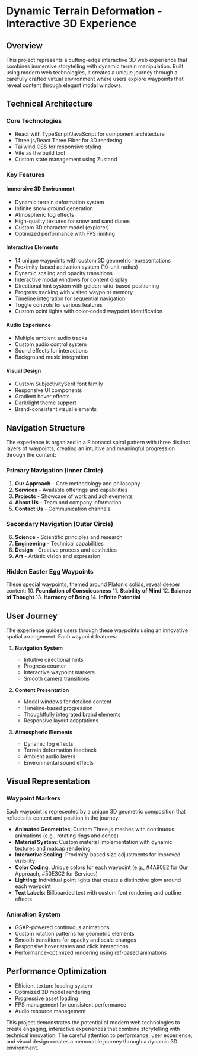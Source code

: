 # Dynamic Terrain Deformation - Interactive 3D Experience

## Overview
This project represents a cutting-edge interactive 3D web experience that combines immersive storytelling with dynamic terrain manipulation. Built using modern web technologies, it creates a unique journey through a carefully crafted virtual environment where users explore waypoints that reveal content through elegant modal windows.

## Technical Architecture

### Core Technologies
- React with TypeScript/JavaScript for component architecture
- Three.js/React Three Fiber for 3D rendering
- Tailwind CSS for responsive styling
- Vite as the build tool
- Custom state management using Zustand

### Key Features

#### Immersive 3D Environment
- Dynamic terrain deformation system
- Infinite snow ground generation
- Atmospheric fog effects
- High-quality textures for snow and sand dunes
- Custom 3D character model (explorer)
- Optimized performance with FPS limiting

#### Interactive Elements
- 14 unique waypoints with custom 3D geometric representations
- Proximity-based activation system (10-unit radius)
- Dynamic scaling and opacity transitions
- Interactive modal windows for content display
- Directional hint system with golden ratio-based positioning
- Progress tracking with visited waypoint memory
- Timeline integration for sequential navigation
- Toggle controls for various features
- Custom point lights with color-coded waypoint identification

#### Audio Experience
- Multiple ambient audio tracks
- Custom audio control system
- Sound effects for interactions
- Background music integration

#### Visual Design
- Custom SubjectivitySerif font family
- Responsive UI components
- Gradient hover effects
- Dark/light theme support
- Brand-consistent visual elements

## Navigation Structure

The experience is organized in a Fibonacci spiral pattern with three distinct layers of waypoints, creating an intuitive and meaningful progression through the content:

### Primary Navigation (Inner Circle)
1. **Our Approach** - Core methodology and philosophy
2. **Services** - Available offerings and capabilities
3. **Projects** - Showcase of work and achievements
4. **About Us** - Team and company information
5. **Contact Us** - Communication channels

### Secondary Navigation (Outer Circle)
6. **Science** - Scientific principles and research
7. **Engineering** - Technical capabilities
8. **Design** - Creative process and aesthetics
9. **Art** - Artistic vision and expression

### Hidden Easter Egg Waypoints
These special waypoints, themed around Platonic solids, reveal deeper content:
10. **Foundation of Consciousness**
11. **Stability of Mind**
12. **Balance of Thought**
13. **Harmony of Being**
14. **Infinite Potential**

## User Journey

The experience guides users through these waypoints using an innovative spatial arrangement. Each waypoint features:

1. **Navigation System**
   - Intuitive directional hints
   - Progress counter
   - Interactive waypoint markers
   - Smooth camera transitions

2. **Content Presentation**
   - Modal windows for detailed content
   - Timeline-based progression
   - Thoughtfully integrated brand elements
   - Responsive layout adaptations

3. **Atmospheric Elements**
   - Dynamic fog effects
   - Terrain deformation feedback
   - Ambient audio layers
   - Environmental sound effects

## Visual Representation

### Waypoint Markers
Each waypoint is represented by a unique 3D geometric composition that reflects its content and position in the journey:

- **Animated Geometries**: Custom Three.js meshes with continuous animations (e.g., rotating rings and cones)
- **Material System**: Custom material implementation with dynamic textures and matcap rendering
- **Interactive Scaling**: Proximity-based size adjustments for improved visibility
- **Color Coding**: Unique colors for each waypoint (e.g., #4A90E2 for Our Approach, #50E3C2 for Services)
- **Lighting**: Individual point lights that create a distinctive glow around each waypoint
- **Text Labels**: Billboarded text with custom font rendering and outline effects

### Animation System
- GSAP-powered continuous animations
- Custom rotation patterns for geometric elements
- Smooth transitions for opacity and scale changes
- Responsive hover states and click interactions
- Performance-optimized rendering using ref-based animations

## Performance Optimization
- Efficient texture loading system
- Optimized 3D model rendering
- Progressive asset loading
- FPS management for consistent performance
- Audio resource management

This project demonstrates the potential of modern web technologies to create engaging, interactive experiences that combine storytelling with technical innovation. The careful attention to performance, user experience, and visual design creates a memorable journey through a dynamic 3D environment.

